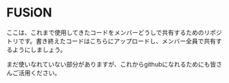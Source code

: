 # FUSiON

ここは、これまで使用してきたコードをメンバーどうしで共有するためのリポジトリです。書き終えたコードはこちらにアップロードし、メンバー全員で共有するようにしましょう。

まだ使いなれていない部分がありますが、これからgithubになれるためにも皆さんご活用ください。
